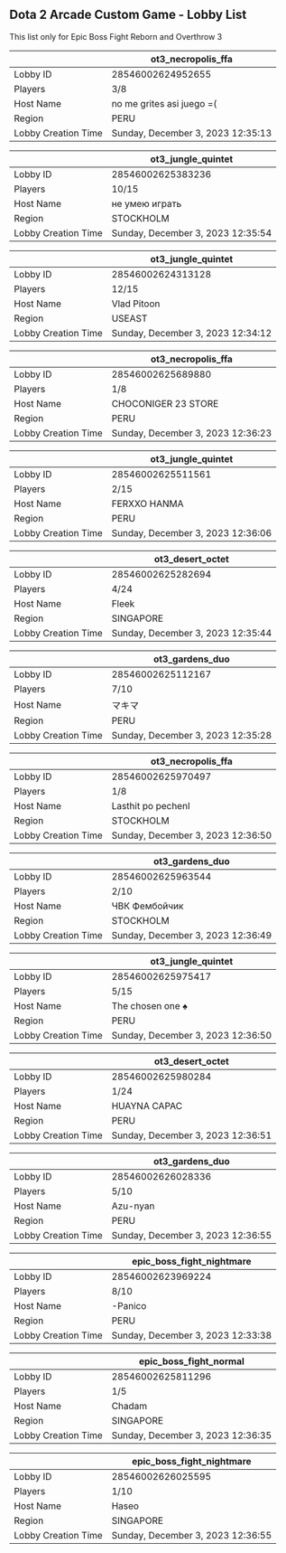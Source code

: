 ## Dota 2 Arcade Custom Game - Lobby List

This list only for Epic Boss Fight Reborn and Overthrow 3

|  | ot3_necropolis_ffa |
| ------ | ------ |
| Lobby ID | 28546002624952655 |
| Players | 3/8 |
| Host Name | no me grites asi juego =( |
| Region | PERU |
| Lobby Creation Time | Sunday, December 3, 2023 12:35:13 |


|  | ot3_jungle_quintet |
| ------ | ------ |
| Lobby ID | 28546002625383236 |
| Players | 10/15 |
| Host Name | не умею играть |
| Region | STOCKHOLM |
| Lobby Creation Time | Sunday, December 3, 2023 12:35:54 |


|  | ot3_jungle_quintet |
| ------ | ------ |
| Lobby ID | 28546002624313128 |
| Players | 12/15 |
| Host Name | Vlad Pitoon |
| Region | USEAST |
| Lobby Creation Time | Sunday, December 3, 2023 12:34:12 |


|  | ot3_necropolis_ffa |
| ------ | ------ |
| Lobby ID | 28546002625689880 |
| Players | 1/8 |
| Host Name | CHOCONIGER 23 STORE |
| Region | PERU |
| Lobby Creation Time | Sunday, December 3, 2023 12:36:23 |


|  | ot3_jungle_quintet |
| ------ | ------ |
| Lobby ID | 28546002625511561 |
| Players | 2/15 |
| Host Name | FERXXO HANMA |
| Region | PERU |
| Lobby Creation Time | Sunday, December 3, 2023 12:36:06 |


|  | ot3_desert_octet |
| ------ | ------ |
| Lobby ID | 28546002625282694 |
| Players | 4/24 |
| Host Name | Fleek |
| Region | SINGAPORE |
| Lobby Creation Time | Sunday, December 3, 2023 12:35:44 |


|  | ot3_gardens_duo |
| ------ | ------ |
| Lobby ID | 28546002625112167 |
| Players | 7/10 |
| Host Name | マキマ |
| Region | PERU |
| Lobby Creation Time | Sunday, December 3, 2023 12:35:28 |


|  | ot3_necropolis_ffa |
| ------ | ------ |
| Lobby ID | 28546002625970497 |
| Players | 1/8 |
| Host Name | Lasthit po peсhenI |
| Region | STOCKHOLM |
| Lobby Creation Time | Sunday, December 3, 2023 12:36:50 |


|  | ot3_gardens_duo |
| ------ | ------ |
| Lobby ID | 28546002625963544 |
| Players | 2/10 |
| Host Name | ЧВК Фембойчик |
| Region | STOCKHOLM |
| Lobby Creation Time | Sunday, December 3, 2023 12:36:49 |


|  | ot3_jungle_quintet |
| ------ | ------ |
| Lobby ID | 28546002625975417 |
| Players | 5/15 |
| Host Name | The chosen one ♠ |
| Region | PERU |
| Lobby Creation Time | Sunday, December 3, 2023 12:36:50 |


|  | ot3_desert_octet |
| ------ | ------ |
| Lobby ID | 28546002625980284 |
| Players | 1/24 |
| Host Name | HUAYNA CAPAC |
| Region | PERU |
| Lobby Creation Time | Sunday, December 3, 2023 12:36:51 |


|  | ot3_gardens_duo |
| ------ | ------ |
| Lobby ID | 28546002626028336 |
| Players | 5/10 |
| Host Name | Azu-nyan |
| Region | PERU |
| Lobby Creation Time | Sunday, December 3, 2023 12:36:55 |


|  | epic_boss_fight_nightmare |
| ------ | ------ |
| Lobby ID | 28546002623969224 |
| Players | 8/10 |
| Host Name | -Panico |
| Region | PERU |
| Lobby Creation Time | Sunday, December 3, 2023 12:33:38 |


|  | epic_boss_fight_normal |
| ------ | ------ |
| Lobby ID | 28546002625811296 |
| Players | 1/5 |
| Host Name | Chadam |
| Region | SINGAPORE |
| Lobby Creation Time | Sunday, December 3, 2023 12:36:35 |


|  | epic_boss_fight_nightmare |
| ------ | ------ |
| Lobby ID | 28546002626025595 |
| Players | 1/10 |
| Host Name | Haseo |
| Region | SINGAPORE |
| Lobby Creation Time | Sunday, December 3, 2023 12:36:55 |


